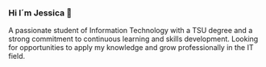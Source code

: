 ### Hi I´m Jessica 👋

A passionate student of Information Technology with a TSU degree and a strong commitment to continuous learning and skills development. Looking for opportunities to apply my knowledge and grow professionally in the IT field.

<!--
**ShecilkGc/ShecilkGc** is a ✨ _special_ ✨ repository because its `README.md` (this file) appears on your GitHub profile.

Here are some ideas to get you started:

- 🔭 I’m currently working on ...
- 🌱 I’m currently learning ...
- 👯 I’m looking to collaborate on ...
- 🤔 I’m looking for help with ...
- 💬 Ask me about ...
- 📫 How to reach me: ...
- 😄 Pronouns: ...
- ⚡ Fun fact: ...
-->
